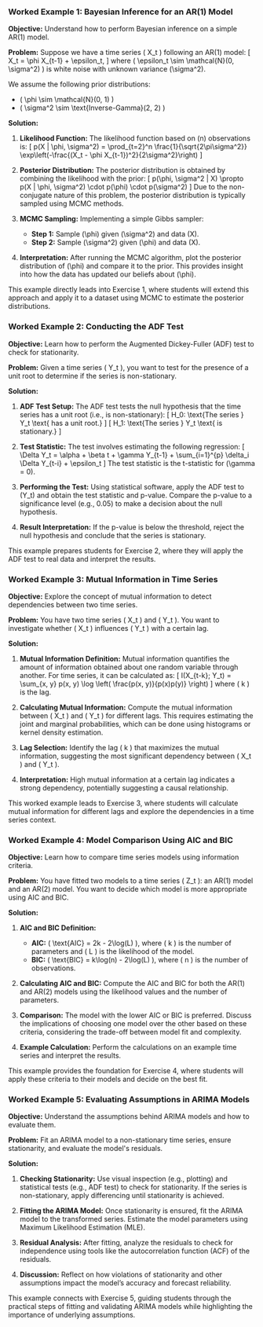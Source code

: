 ### Worked Example 1: Bayesian Inference for an AR(1) Model
**Objective:** Understand how to perform Bayesian inference on a simple AR(1) model.

**Problem:** Suppose we have a time series \( X_t \) following an AR(1) model:
\[
X_t = \phi X_{t-1} + \epsilon_t,
\]
where \( \epsilon_t \sim \mathcal{N}(0, \sigma^2) \) is white noise with unknown variance \(\sigma^2\).

We assume the following prior distributions:
- \( \phi \sim \mathcal{N}(0, 1) \)
- \( \sigma^2 \sim \text{Inverse-Gamma}(2, 2) \)

**Solution:**

1. **Likelihood Function:**
   The likelihood function based on \(n\) observations is:
   \[
   p(X | \phi, \sigma^2) = \prod_{t=2}^n \frac{1}{\sqrt{2\pi\sigma^2}} \exp\left(-\frac{(X_t - \phi X_{t-1})^2}{2\sigma^2}\right)
   \]

2. **Posterior Distribution:**
   The posterior distribution is obtained by combining the likelihood with the prior:
   \[
   p(\phi, \sigma^2 | X) \propto p(X | \phi, \sigma^2) \cdot p(\phi) \cdot p(\sigma^2)
   \]
   Due to the non-conjugate nature of this problem, the posterior distribution is typically sampled using MCMC methods.

3. **MCMC Sampling:**
   Implementing a simple Gibbs sampler:
   - **Step 1:** Sample \(\phi\) given \(\sigma^2\) and data \(X\).
   - **Step 2:** Sample \(\sigma^2\) given \(\phi\) and data \(X\).

4. **Interpretation:**
   After running the MCMC algorithm, plot the posterior distribution of \(\phi\) and compare it to the prior. This provides insight into how the data has updated our beliefs about \(\phi\).

This example directly leads into Exercise 1, where students will extend this approach and apply it to a dataset using MCMC to estimate the posterior distributions.

### Worked Example 2: Conducting the ADF Test
**Objective:** Learn how to perform the Augmented Dickey-Fuller (ADF) test to check for stationarity.

**Problem:** Given a time series \( Y_t \), you want to test for the presence of a unit root to determine if the series is non-stationary.

**Solution:**

1. **ADF Test Setup:**
   The ADF test tests the null hypothesis that the time series has a unit root (i.e., is non-stationary):
   \[
   H_0: \text{The series } Y_t \text{ has a unit root.}
   \]
   \[
   H_1: \text{The series } Y_t \text{ is stationary.}
   \]

2. **Test Statistic:**
   The test involves estimating the following regression:
   \[
   \Delta Y_t = \alpha + \beta t + \gamma Y_{t-1} + \sum_{i=1}^{p} \delta_i \Delta Y_{t-i} + \epsilon_t
   \]
   The test statistic is the t-statistic for \(\gamma = 0\).

3. **Performing the Test:**
   Using statistical software, apply the ADF test to \(Y_t\) and obtain the test statistic and p-value. Compare the p-value to a significance level (e.g., 0.05) to make a decision about the null hypothesis.

4. **Result Interpretation:**
   If the p-value is below the threshold, reject the null hypothesis and conclude that the series is stationary.

This example prepares students for Exercise 2, where they will apply the ADF test to real data and interpret the results.

### Worked Example 3: Mutual Information in Time Series
**Objective:** Explore the concept of mutual information to detect dependencies between two time series.

**Problem:** You have two time series \( X_t \) and \( Y_t \). You want to investigate whether \( X_t \) influences \( Y_t \) with a certain lag.

**Solution:**

1. **Mutual Information Definition:**
   Mutual information quantifies the amount of information obtained about one random variable through another. For time series, it can be calculated as:
   \[
   I(X_{t-k}; Y_t) = \sum_{x, y} p(x, y) \log \left( \frac{p(x, y)}{p(x)p(y)} \right)
   \]
   where \( k \) is the lag.

2. **Calculating Mutual Information:**
   Compute the mutual information between \( X_t \) and \( Y_t \) for different lags. This requires estimating the joint and marginal probabilities, which can be done using histograms or kernel density estimation.

3. **Lag Selection:**
   Identify the lag \( k \) that maximizes the mutual information, suggesting the most significant dependency between \( X_t \) and \( Y_t \).

4. **Interpretation:**
   High mutual information at a certain lag indicates a strong dependency, potentially suggesting a causal relationship.

This worked example leads to Exercise 3, where students will calculate mutual information for different lags and explore the dependencies in a time series context.

### Worked Example 4: Model Comparison Using AIC and BIC
**Objective:** Learn how to compare time series models using information criteria.

**Problem:** You have fitted two models to a time series \( Z_t \): an AR(1) model and an AR(2) model. You want to decide which model is more appropriate using AIC and BIC.

**Solution:**

1. **AIC and BIC Definition:**
   - **AIC:** \( \text{AIC} = 2k - 2\log(L) \), where \( k \) is the number of parameters and \( L \) is the likelihood of the model.
   - **BIC:** \( \text{BIC} = k\log(n) - 2\log(L) \), where \( n \) is the number of observations.

2. **Calculating AIC and BIC:**
   Compute the AIC and BIC for both the AR(1) and AR(2) models using the likelihood values and the number of parameters.

3. **Comparison:**
   The model with the lower AIC or BIC is preferred. Discuss the implications of choosing one model over the other based on these criteria, considering the trade-off between model fit and complexity.

4. **Example Calculation:**
   Perform the calculations on an example time series and interpret the results.

This example provides the foundation for Exercise 4, where students will apply these criteria to their models and decide on the best fit.

### Worked Example 5: Evaluating Assumptions in ARIMA Models
**Objective:** Understand the assumptions behind ARIMA models and how to evaluate them.

**Problem:** Fit an ARIMA model to a non-stationary time series, ensure stationarity, and evaluate the model's residuals.

**Solution:**

1. **Checking Stationarity:**
   Use visual inspection (e.g., plotting) and statistical tests (e.g., ADF test) to check for stationarity. If the series is non-stationary, apply differencing until stationarity is achieved.

2. **Fitting the ARIMA Model:**
   Once stationarity is ensured, fit the ARIMA model to the transformed series. Estimate the model parameters using Maximum Likelihood Estimation (MLE).

3. **Residual Analysis:**
   After fitting, analyze the residuals to check for independence using tools like the autocorrelation function (ACF) of the residuals.

4. **Discussion:**
   Reflect on how violations of stationarity and other assumptions impact the model’s accuracy and forecast reliability.

This example connects with Exercise 5, guiding students through the practical steps of fitting and validating ARIMA models while highlighting the importance of underlying assumptions.
